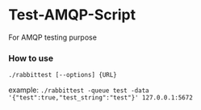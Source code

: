 # Test-AMQP-Script
For AMQP testing purpose

### How to use
`./rabbittest [--options] {URL}`

example: `./rabbittest -queue test -data '{"test":true,"test_string":"test"}' 127.0.0.1:5672`
